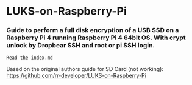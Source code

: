 # LUKS-on-Raspberry-Pi
### Guide to perform a full disk encryption of a USB SSD on a Raspberry Pi 4 running Raspberry Pi 4 64bit OS. With crypt unlock by Dropbear SSH and root or pi SSH login.

```
Read the index.md
```

Based on the original authors guide for SD Card (not working):
<https://github.com/rr-developer/LUKS-on-Raspberry-Pi>
